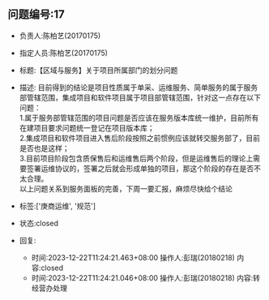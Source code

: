 ## 问题编号:17
- 负责人:陈柏艺(20170175)
- 指定人员:陈柏艺(20170175)
- 标题:【区域与服务】关于项目所属部门的划分问题
- 描述:
目前得到的结论是项目性质属于单采、运维服务、简单服务的属于服务部管辖范围，集成项目和软件项目属于项目部管辖范围，针对这一点存在以下问题：  
1.属于服务部管辖范围的项目问题是否应该在服务版本库统一维护，目前所有在建项目要求问题统一登记在项目版本库；  
2.集成项目和软件项目进入售后阶段按照之前惯例应该就转交服务部了，目前是否也是这样；  
3.目前项目阶段包含质保售后和运维售后两个阶段，但是运维售后的理论上需要签署运维协议的，签署之后就会形成单独的项目，那这个阶段的存在是否不太合理。  
以上问题关系到服务面板的完善，下周一要汇报，麻烦尽快给个结论

- 标签:['庚商运维', '规范']
- 状态:closed
- 回复:
    - 时间:2023-12-22T11:24:21.463+08:00
      操作人:彭瑞(20180218)
      内容:closed
    - 时间:2023-12-22T11:24:21.046+08:00
      操作人:彭瑞(20180218)
      内容:转经营办处理